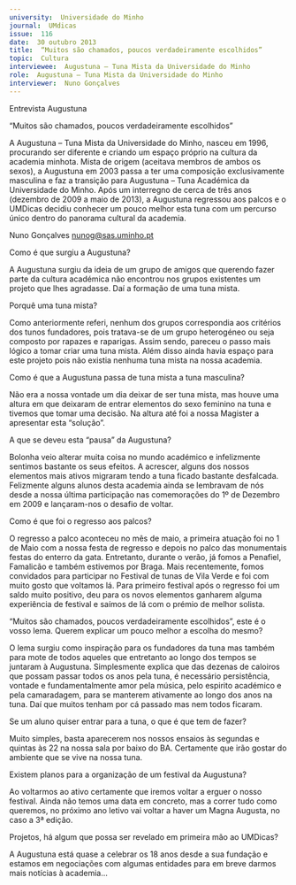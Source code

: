 ```yaml
---
university:  Universidade do Minho
journal:  UMdicas
issue:  116
date:  30 outubro 2013
title:  “Muitos são chamados, poucos verdadeiramente escolhidos”
topic:  Cultura
interviewee:  Augustuna – Tuna Mista da Universidade do Minho
role:  Augustuna – Tuna Mista da Universidade do Minho
interviewer:  Nuno Gonçalves
---
```

 

 Entrevista Augustuna 

 “Muitos são chamados, poucos verdadeiramente escolhidos”

 

 A Augustuna – Tuna Mista da Universidade do Minho, nasceu em 1996, procurando ser diferente e criando um espaço próprio na cultura da academia minhota. Mista de origem (aceitava membros de ambos os sexos), a Augustuna em 2003 passa a ter uma composição exclusivamente masculina e faz a transição para Augustuna – Tuna Académica da Universidade do Minho. Após um interregno de cerca de três anos (dezembro de 2009 a maio de 2013), a Augustuna regressou aos palcos e o UMDicas decidiu conhecer um pouco melhor esta tuna com um percurso único dentro do panorama cultural da academia.

 

 Nuno Gonçalves nunog@sas.uminho.pt 

 Como é que surgiu a Augustuna?

 A Augustuna surgiu da ideia de um grupo de amigos que querendo fazer parte da cultura académica não encontrou nos grupos existentes um projeto que lhes agradasse. Daí a formação de uma tuna mista.

 

 Porquê uma tuna mista?

 Como anteriormente referi, nenhum dos grupos correspondia aos critérios dos tunos fundadores, pois tratava-se de um grupo heterogéneo ou seja composto por rapazes e raparigas. Assim sendo, pareceu o passo mais lógico a tomar criar uma tuna mista. Além disso ainda havia espaço para este projeto pois não existia nenhuma tuna mista na nossa academia.

 

 Como é que a Augustuna passa de tuna mista a tuna masculina?

 Não era a nossa vontade um dia deixar de ser tuna mista, mas houve uma altura em que deixaram de entrar elementos do sexo feminino na tuna e tivemos que tomar uma decisão. Na altura até foi a nossa Magister a apresentar esta “solução”.

 

 A que se deveu esta “pausa” da Augustuna?

 Bolonha veio alterar muita coisa no mundo académico e infelizmente sentimos bastante os seus efeitos. A acrescer, alguns dos nossos elementos mais ativos migraram tendo a tuna ficado bastante desfalcada. Felizmente alguns alunos desta academia ainda se lembravam de nós desde a nossa última participação nas comemorações do 1º de Dezembro em 2009 e lançaram-nos o desafio de voltar.

 

 Como é que foi o regresso aos palcos?

 O regresso a palco aconteceu no mês de maio, a primeira atuação foi no 1 de Maio com a nossa festa de regresso e depois no palco das monumentais festas do enterro da gata. Entretanto, durante o verão, já fomos a Penafiel, Famalicão e também estivemos por Braga. Mais recentemente, fomos convidados para participar no Festival de tunas de Vila Verde e foi com muito gosto que voltamos lá. Para primeiro festival após o regresso foi um saldo muito positivo, deu para os novos elementos ganharem alguma experiência de festival e saímos de lá com o prémio de melhor solista.

 

 “Muitos são chamados, poucos verdadeiramente escolhidos”, este é o vosso lema. Querem explicar um pouco melhor a escolha do mesmo?

 O lema surgiu como inspiração para os fundadores da tuna mas também para mote de todos aqueles que entretanto ao longo dos tempos se juntaram à Augustuna. Simplesmente explica que das dezenas de caloiros que possam passar todos os anos pela tuna, é necessário persistência, vontade e fundamentalmente amor pela música, pelo espirito académico e pela camaradagem, para se manterem ativamente ao longo dos anos na tuna. Daí que muitos tenham por cá passado mas nem todos ficaram.

 

 Se um aluno quiser entrar para a tuna, o que é que tem de fazer?

 Muito simples, basta aparecerem nos nossos ensaios às segundas e quintas às 22 na nossa sala por baixo do BA. Certamente que irão gostar do ambiente que se vive na nossa tuna.

 

 Existem planos para a organização de um festival da Augustuna?

 Ao voltarmos ao ativo certamente que iremos voltar a erguer o nosso festival. Ainda não temos uma data em concreto, mas a correr tudo como queremos, no próximo ano letivo vai voltar a haver um Magna Augusta, no caso a 3ª edição.

 

 Projetos, há algum que possa ser revelado em primeira mão ao UMDicas?

 A Augustuna está quase a celebrar os 18 anos desde a sua fundação e estamos em negociações com algumas entidades para em breve darmos mais notícias à academia…